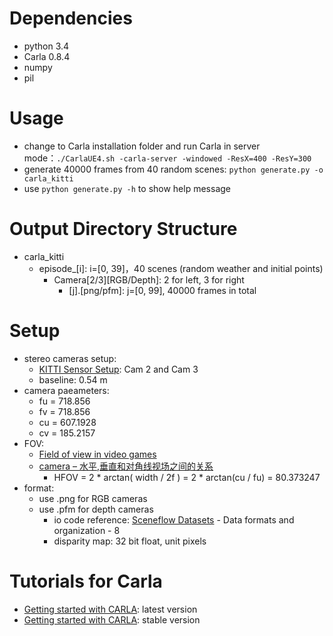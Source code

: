 # Dependencies
- python 3.4
- Carla 0.8.4
- numpy
- pil

# Usage
- change to Carla installation folder and run Carla in server mode：```./CarlaUE4.sh -carla-server -windowed -ResX=400 -ResY=300```
- generate 40000 frames from 40 random scenes: 
```python generate.py -o carla_kitti```
- use ```python generate.py -h``` to show help message

# Output Directory Structure
- carla_kitti
    - episode_[i]: i=[0, 39]，40 scenes (random weather and initial points)
        - Camera[2/3][RGB/Depth]: 2 for left, 3 for right
            - [j].[png/pfm]: j=[0, 99], 40000 frames in total

# Setup
- stereo cameras setup:
    - [KITTI Sensor Setup](http://www.cvlibs.net/datasets/kitti/setup.php): Cam 2 and Cam 3
    - baseline: 0.54 m
- camera paeameters:
    - fu = 718.856
	- fv = 718.856
	- cu = 607.1928
	- cv = 185.2157
- FOV:
    - [Field of view in video games](https://en.wikipedia.org/wiki/Field_of_view_in_video_games)
    - [camera – 水平,垂直和对角线视场之间的关系](https://codeday.me/bug/20190123/557996.html)
        - HFOV = 2 * arctan( width / 2f ) = 2 * arctan(cu / fu) = 80.373247
- format:
    - use .png for RGB cameras
    - use .pfm for depth cameras
        - io code reference: [Sceneflow Datasets](https://lmb.informatik.uni-freiburg.de/resources/datasets/SceneFlowDatasets.en.html) - Data formats and organization - 8
        - disparity map: 32 bit float, unit pixels

# Tutorials for Carla
- [Getting started with CARLA](https://carla.readthedocs.io/en/latest/getting_started/): latest version
- [Getting started with CARLA](https://carla.readthedocs.io/en/stable/getting_started/): stable version



